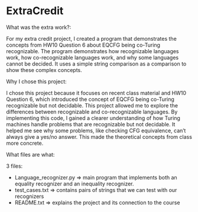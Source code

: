 # ExtraCredit

What was the extra work?:

For my extra credit project, I created a program that demonstrates the concepts from HW10 Question 6 about EQCFG being co-Turing recognizable. The program demonstrates how recognizable languages work, how co-recognizable languages work, and why some languages cannot be decided. It uses a simple string comparison as a comparison to show these complex concepts. 

Why I chose this project:

I chose this project because it focuses on recent class material and HW10 Question 6, which introduced the concept of EQCFG being co-Turing recognizable but not decidable. This project allowed me to explore the differences between recognizable and co-recognizable languages. By implementing this code, I gained a clearer understanding of how Turing machines handle problems that are recognizable but not decidable. It helped me see why some problems, like checking CFG equivalence, can’t always give a yes/no answer. This made the theoretical concepts from class more concrete.

What files are what:

3 files: 
 - Language_recognizer.py => main program that implements both an equality recognizer and an inequality recognizer.
 - test_cases.txt => contains pairs of strings that we can test with our recognizers
 - README.txt => explains the project and its connection to the course

